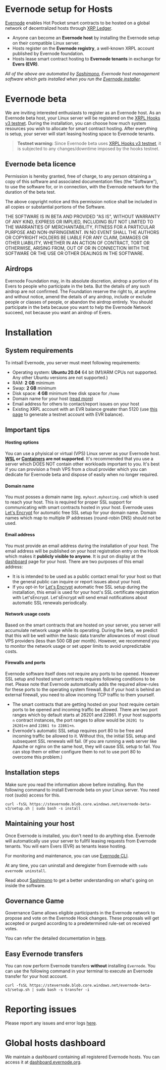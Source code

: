 # Evernode setup for Hosts

[Evernode](https://evernode.wordpress.com/) enables Hot Pocket smart contracts to be hosted on a global network of decentralized hosts through [XRP Ledger](https://xrpl.org/).

- Anyone can become an **Evernode host** by installing the Evernode setup on their compatible Linux server.
- Hosts register on the **Evernode registry**, a well-known XRPL account published by Evernode foundation.
- Hosts lease smart contract hosting to **Evernode tenants** in exchange for **Evers (EVR)**.

_All of the above are automated by [Sashimono](sashimono.md), Evernode host management software which gets installed when you run the [Evernode installer](#installation)._

# Evernode beta

We are inviting interested enthusiasts to register as an Evernode host. As an Evernode beta host, your Linux server will be registered on the [XRPL Hooks v3 testnet](https://hooks-testnet-v3.xrpl-labs.com/). During the installation, you can choose how much system resources you wish to allocate for smart contract hosting. After everything is setup, your server will start leasing hosting space to Evernode tenants.

> **Testnet warning:** Since Evernode beta uses [XRPL Hooks v3 testnet](https://hooks-testnet-v3.xrpl-labs.com/), it is subjected to any changes/downtime imposed by the hooks testnet.

## Evernode beta licence

Permission is hereby granted, free of charge, to any person obtaining a copy of this software and associated documentation files (the "Software"), to use the software for, or in connection, with the Evernode network for the duration of the beta test.

The above copyright notice and this permission notice shall be included in all copies or substantial portions of the Software.

THE SOFTWARE IS IN BETA AND PROVIDED "AS IS", WITHOUT WARRANTY OF ANY KIND, EXPRESS OR IMPLIED, INCLUDING BUT NOT LIMITED TO THE WARRANTIES OF MERCHANTABILITY, FITNESS FOR A PARTICULAR PURPOSE AND NON-INFRINGEMENT. IN NO EVENT SHALL THE AUTHORS OR COPYRIGHT HOLDERS BE LIABLE FOR ANY CLAIM, DAMAGES OR OTHER LIABILITY, WHETHER IN AN ACTION OF CONTRACT, TORT OR OTHERWISE, ARISING FROM, OUT OF OR IN CONNECTION WITH THE SOFTWARE OR THE USE OR OTHER DEALINGS IN THE
SOFTWARE.

## Airdrops

Evernode Foundation may, in its absolute discretion, airdrop a portion of its Evers to people who participate in the beta. But the details of any such airdrop are not confirmed. The Foundation reserve the right to, at anytime and without notice, amend the details of any airdrop, include or exclude people or classes of people, or abandon the airdrop entirely. You should participate in the beta because you want to help the Evernode Network succeed, not because you want an airdrop of Evers.

# Installation

## System requirements

To intsall Evernode, you server must meet following requirements:

- Operating system: **Ubuntu 20.04** 64 bit (M1/ARM CPUs not supported. Any other Ubuntu versions are not supported.)
- RAM: **2 GB** minimum
- Swap: **2 GB** minimum
- Disk space: **4 GB** minimum free disk space for `/home`
- Domain name for your host ([read more](#domain-name))
- Email address for others to contact/report issues on your host
- Existing XRPL account with an EVR balance greater than 5120 (use [this page](https://dashboard.evernode.org/#/testnet-faucet) to generate a testnet account with EVR balance).

## Important tips

#### Hosting options

You can use a phyisical or virtual (VPS) Linux server as your Evernode host. **[WSL](https://docs.microsoft.com/en-us/windows/wsl/about) or [Containers](https://linuxcontainers.org/) are not supported**. It's recommended that you use a server which DOES NOT contain other workloads important to you. It's best if you can provision a fresh VPS from a cloud provider which you can dedicate for Evernode beta and dispose of easily when no longer required.

#### Domain name

You must posses a domain name (eg. `myhost.myhosting.com`) which is used to reach your host. This is required for proper SSL support for communicating with smart contracts hosted in your host. Evernode uses [Let's Encrypt](https://letsencrypt.org/) for automatic free SSL setup for your domain name. Domain names which map to multiple IP addresses (round-robin DNS) should not be used.

#### Email address
You must provide an email address during the installation of your host. The email address will be published on your host registration entry on the Hook which makes it **publicly visible to anyone**. It is put on display at the [dashboard](https://dashboard.evernode.org/) page for your host. There are two purposes of this email address:
  - It is is intended to be used as a public contact email for your host so that the general public can inquire or report issues about your host.
  - If you opt-in for [Let's Encrypt](https://letsencrypt.org/) automatic free SSL setup during the installation, this email is used for your host's SSL certificate registration with Let'sEncrypt. Let'sEncrypt will send email notifications about automatic SSL renewals periodically.

#### Network usage costs

Based on the smart contracts that are hosted on your server, you server will accumulate network usage while its operating. During the beta, we predict that this will be well within the basic data transfer allowances of most cloud VPS providers (less than 500 GB per month). However, we recommend you to monitor the network usage or set upper limits to avoid unpredictable costs.

#### Firewalls and ports

Evernode software itself does not require any ports to be opened. However SSL setup and hosted smart contracts requires following conditions to be met. Please note that Evernode automatically adds the required allow-rules for these ports to the operating system firewall. But if your host is behind an external firewall, you need to allow incoming TCP traffic to them yourself.

- The smart contracts that are getting hosted on your host require certain ports to be opened and incoming traffic be allowed. There are two port ranges which by default starts at 26201 and 22861. If your host supports `n` contract instances, the port ranges to allow would be `26201 to 26201+n` and `22861 to 22861+n`.
- Evernode's automatic SSL setup requires port 80 to be free and incoming traffic be allowed to it. Without this, the initial SSL setup and subsequent SSL renewals will fail. (If you are running a web server like Apache or nginx on the same host, they will cause SSL setup to fail. You can stop them or either configure them to not to use port 80 to overcome this problem.)

## Installation steps

Make sure you read the information above before installing. Run the following command to install Evernode beta on your Linux server. You need root (sudo) access for this.

```
curl -fsSL https://stevernode.blob.core.windows.net/evernode-beta-v3/setup.sh | sudo bash -s install
```

## Maintaining your host

Once Evernode is installed, you don't need to do anything else. Evernode will automatically use your server to fullfil leasing requests from Evernode tenants. You will earn Evers (EVR) as tenants lease hosting.

For monitoring and maintenance, you can use [Evernode CLI](evernode-cli.md).

At any time, you can uninstall and deregister from Evernode with `sudo evernode uninstall`.

Read about [Sashimono](sashimono.md) to get a better understanding on what's going on inside the software.

## Governance Game

Governance Game allows eligible participants in the Evernode network to propose and vote on the Evernode Hook changes. These proposals will get accepted or purged according to a predetermined rule-set on received votes. 

You can refer the detailed documentation in [here](governance-game.md).

## Easy Evernode transfers

You can now perform Evernode transfers **without** installing `Evernode`.
You can use the following command in your terminal to execute an Evernode transfer for your host account.

```
curl -fsSL https://stevernode.blob.core.windows.net/evernode-beta-v3/setup.sh | sudo bash -s transfer -i
```

# Reporting issues

Please report any issues and error logs [here](https://github.com/HotPocketDev/evernode-host/issues).

# Global hosts dashboard

We maintain a dashboard containing all registered Evernode hosts. You can access it at [dashboard.evernode.org](https://dashboard.evernode.org/).

